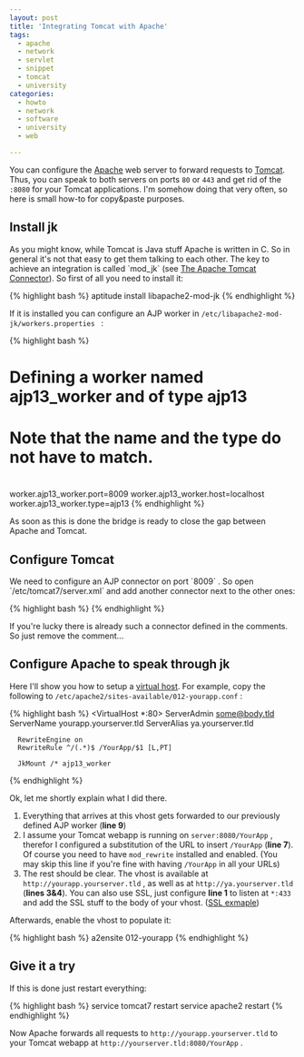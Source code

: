 ```yaml
---
layout: post
title: 'Integrating Tomcat with Apache'
tags:
  - apache
  - network
  - servlet
  - snippet
  - tomcat
  - university
categories:
  - howto
  - network
  - software
  - university
  - web

---
```


You can configure the <a href="https://httpd.apache.org/">Apache</a> web server to forward requests to <a href="https://tomcat.apache.org/">Tomcat</a>. Thus, you can speak to both servers on ports  `80`  or  `443`  and get rid of the  `:8080`  for your Tomcat applications. I'm somehow doing that very often, so here is small how-to for copy&paste purposes.



<h2>Install jk</h2>
As you might know, while Tomcat is Java stuff Apache is written in C. So in general it's not that easy to get them talking to each other. The key to achieve an integration is called  `mod_jk`  (see <a href="https://tomcat.apache.org/connectors-doc/">The Apache Tomcat Connector</a>). So first of all you need to install it:



{% highlight bash %}
aptitude install libapache2-mod-jk
{% endhighlight %}



If it is installed you can configure an AJP worker in  `/etc/libapache2-mod-jk/workers.properties
` :



{% highlight bash %}
# Defining a worker named ajp13_worker and of type ajp13
# Note that the name and the type do not have to match.
#
worker.ajp13_worker.port=8009
worker.ajp13_worker.host=localhost
worker.ajp13_worker.type=ajp13
{% endhighlight %}



As soon as this is done the bridge is ready to close the gap between Apache and Tomcat.

<h2>Configure Tomcat</h2>
We need to configure an AJP connector on port  `8009` . So open  `/etc/tomcat7/server.xml`  and add another connector next to the other ones:



{% highlight bash %}
<Connector port="8009" protocol="AJP/1.3" redirectPort="8443" address="127.0.0.1"/>
{% endhighlight %}



If you're lucky there is already such a connector defined in the comments. So just remove the comment...

<h2>Configure Apache to speak through jk</h2>

Here I'll show you how to setup a <a href="https://en.wikipedia.org/wiki/Virtual_hosting">virtual host</a>. For example, copy the following to  `/etc/apache2/sites-available/012-yourapp.conf` :



{% highlight bash %}
<VirtualHost *:80>
      ServerAdmin some@body.tld
      ServerName yourapp.yourserver.tld
      ServerAlias ya.yourserver.tld

      RewriteEngine on
      RewriteRule ^/(.*)$ /YourApp/$1 [L,PT]

      JkMount /* ajp13_worker
</VirtualHost>
{% endhighlight %}



Ok, let me shortly explain what I did there.

1. Everything that arrives at this vhost gets forwarded to our previously defined AJP worker (**line 9**)
2. I assume your Tomcat webapp is running on  `server:8080/YourApp` , therefor I configured a substitution of the URL to insert  `/YourApp`  (**line 7**). Of course you need to have  `mod_rewrite`  installed and enabled. (You may skip this line if you're fine with having  `/YourApp`  in all your URLs)
3. The rest should be clear. The vhost is available at  `http://yourapp.yourserver.tld` , as well as at  `http://ya.yourserver.tld`  (**lines 3&4**). You can also use SSL, just configure **line 1** to listen at  `*:433`  and add the SSL stuff to the body of your vhost. ([SSL exmaple](https://wiki.apache.org/httpd/NameBasedSSLVHosts))

Afterwards, enable the vhost to populate it:



{% highlight bash %}
a2ensite 012-yourapp
{% endhighlight %}



<h2>Give it a try</h2>
If this is done just restart everything:



{% highlight bash %}
service tomcat7 restart
service apache2 restart
{% endhighlight %}



Now Apache forwards all requests to  `http://yourapp.yourserver.tld`  to your Tomcat webapp at  `http://yourserver.tld:8080/YourApp` .
